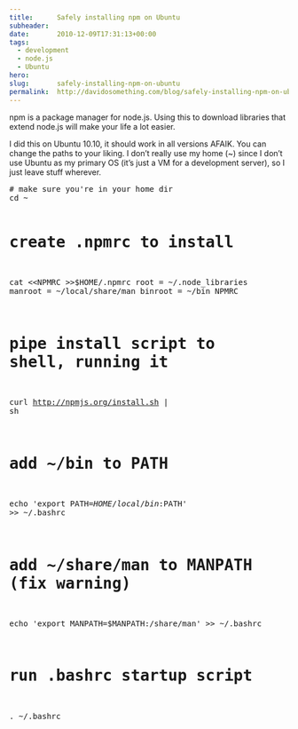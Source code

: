 ```yaml
---
title:      Safely installing npm on Ubuntu
subheader:  
date:       2010-12-09T17:31:13+00:00
tags:
  - development
  - node.js
  - Ubuntu
hero:       
slug:       safely-installing-npm-on-ubuntu
permalink:  http://davidosomething.com/blog/safely-installing-npm-on-ubuntu/
---
```



<p>npm is a package manager for node.js. Using this to download libraries that extend node.js will make your life a lot easier.</p>
<p>I did this on Ubuntu 10.10, it should work in all versions AFAIK. You can change the paths to your liking. I don&#8217;t really use my home (~) since I don&#8217;t use Ubuntu as my primary OS (it&#8217;s just a VM for a development server), so I just leave stuff wherever.</p>
<pre># make sure you're in your home dir
cd ~

# create .npmrc to install
cat &lt;&lt;NPMRC >>$HOME/.npmrc
root = ~/.node_libraries
manroot = ~/local/share/man
binroot = ~/bin
NPMRC

# pipe install script to shell, running it
curl http://npmjs.org/install.sh | sh

# add ~/bin to PATH
echo 'export PATH=$HOME/local/bin:$PATH' >> ~/.bashrc

# add ~/share/man to MANPATH (fix warning)
echo 'export MANPATH=$MANPATH:/share/man' >> ~/.bashrc

# run .bashrc startup script
. ~/.bashrc
</pre>

